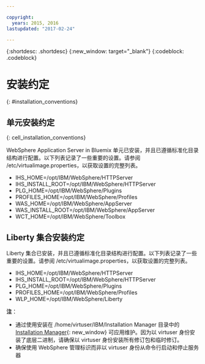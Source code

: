 ```yaml
---

copyright:
  years: 2015, 2016
lastupdated: "2017-02-24"

---
```


{:shortdesc: .shortdesc}
{:new_window: target="_blank"}
{:codeblock: .codeblock}

# 安装约定
{: #installation_conventions}

## 单元安装约定
{: cell_installation_conventions}

WebSphere Application Server in Bluemix 单元已安装，并且已遵循标准化目录结构进行配置。以下列表记录了一些重要的设置。请参阅 /etc/virtualimage.properties，以获取设置的完整列表。

* IHS_HOME=/opt/IBM/WebSphere/HTTPServer
* IHS_INSTALL_ROOT=/opt/IBM/WebSphere/HTTPServer
* PLG_HOME=/opt/IBM/WebSphere/Plugins
* PROFILES_HOME=/opt/IBM/WebSphere/Profiles
* WAS_HOME=/opt/IBM/WebSphere/AppServer
* WAS_INSTALL_ROOT=/opt/IBM/WebSphere/AppServer
* WCT_HOME=/opt/IBM/WebSphere/Toolbox

## Liberty 集合安装约定

Liberty 集合已安装，并且已遵循标准化目录结构进行配置。以下列表记录了一些重要的设置。请参阅 /etc/virtualimage.properties，以获取设置的完整列表。

* IHS_HOME=/opt/IBM/WebSphere/HTTPServer
* IHS_INSTALL_ROOT=/opt/IBM/WebSphere/HTTPServer
* PLG_HOME=/opt/IBM/WebSphere/Plugins
* PROFILES_HOME=/opt/IBM/WebSphere/Profiles
* WLP_HOME=/opt/IBM/WebSphere/Liberty

**注**：
* 通过使用安装在 /home/virtuser/IBM/Installation Manager 目录中的 [Installation Manager](http://www.ibm.com/support/knowledgecenter/SSDV2W_1.8.3/com.ibm.cic.agent.ui.doc/helpindex_imic.html){: new_window} 可应用维护。因为以 virtuser 身份安装了底层二进制，请确保以 virtuser 身份安装所有修订包和临时修订。
* 确保使用 WebSphere 管理标识而非以 virtuser 身份从命令行启动和停止服务器
